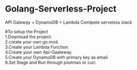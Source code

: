 # Golang-Serverless-Project
API Gateway + DynamoDB + Lambda
Comlpete serveless stack

#To setup the Project <br>
1.Download the project. <br>
2.create your own go.mod.  <br>
3.Create your Lambda Function.  <br>
4.Create your own ApI-Gaateway.  <br>
5.Create your DynamoDB with primary key as email.  <br>
6.Set Stage and Run through postman or curl. <br>

